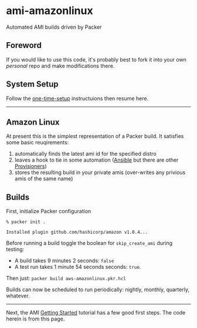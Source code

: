 # ami-amazonlinux

Automated AMI builds driven by Packer

## Foreword

If you would like to use this code, it's probably best to fork it into your own *personal* repo and make modifications there.

## System Setup

Follow the [one-time-setup] instructuions then resume here.

---

## Amazon Linux

At present this is the simplest representation of a Packer build. It satisfies some basic reuqirements:

1. automatically finds the latest ami id for the specified distro
2. leaves a hook to tie in some automation ([Ansible] but there are other [Provisioners])
3. stores the resulting build in your private amis (over-writes any privious amis of the same name)

## Builds

First, initialize Packer configuration

```shell
% packer init .

Installed plugin github.com/hashicorp/amazon v1.0.4...
```


Before running a build toggle the boolean for `skip_create_ami` during testing:

* A build takes 9 minutes 2 seconds: `false`
* A test run takes 1 minute 54 seconds seconds: `true`.

Then just: `packer build aws-amazonlinux.pkr.hcl`

Builds can now be scheduled to run periodically: nightly, monthly, quarterly, whatever.

---

Next, the AMI [Getting Started] tutorial has a few good first steps. The code herein is from this page.

[one-time-setup]:https://github.com/todd-dsm/dev-linux-os/blob/main/docs/one-time-setup.md
[Ansible]:https://www.packer.io/docs/provisioners/ansible/ansible
[Provisioners]:https://www.packer.io/docs/provisioners
[Getting Started]:https://learn.hashicorp.com/tutorials/packer/aws-get-started-build-image?in=packer/aws-get-started
